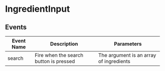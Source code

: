 # IngredientInput

## Events

<!-- @vuese:IngredientInput:events:start -->
|Event Name|Description|Parameters|
|---|---|---|
|search|Fire when the search button is pressed| The argument is an array of ingredients|

<!-- @vuese:IngredientInput:events:end -->


